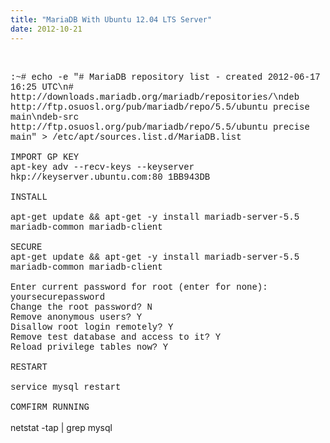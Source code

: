 ```yaml
---
title: "MariaDB With Ubuntu 12.04 LTS Server"
date: 2012-10-21
---
```

<div style="font-family: &quot;Courier New&quot;,Courier,monospace;">
<br /></div>
<div style="font-family: &quot;Courier New&quot;,Courier,monospace;">
<br /></div>
<div style="font-family: &quot;Courier New&quot;,Courier,monospace;">
:~# echo -e "# MariaDB repository list - created 2012-06-17 16:25 UTC\n# http://downloads.mariadb.org/mariadb/repositories/\ndeb http://ftp.osuosl.org/pub/mariadb/repo/5.5/ubuntu precise main\ndeb-src http://ftp.osuosl.org/pub/mariadb/repo/5.5/ubuntu precise main" &gt; /etc/apt/sources.list.d/MariaDB.list</div>
<div style="font-family: &quot;Courier New&quot;,Courier,monospace;">
<br /></div>
<div style="font-family: &quot;Courier New&quot;,Courier,monospace;">
IMPORT GP KEY</div>
<div style="font-family: &quot;Courier New&quot;,Courier,monospace;">
apt-key adv --recv-keys --keyserver hkp://keyserver.ubuntu.com:80 1BB943DB</div>
<div style="font-family: &quot;Courier New&quot;,Courier,monospace;">
<br /></div>
<div style="font-family: &quot;Courier New&quot;,Courier,monospace;">
INSTALL</div>
<div style="font-family: &quot;Courier New&quot;,Courier,monospace;">
<br /></div>
<div style="font-family: &quot;Courier New&quot;,Courier,monospace;">
apt-get update &amp;&amp; apt-get -y install mariadb-server-5.5 mariadb-common mariadb-client</div>
<div style="font-family: &quot;Courier New&quot;,Courier,monospace;">
<br /></div>
<div style="font-family: &quot;Courier New&quot;,Courier,monospace;">
SECURE</div>
<div style="font-family: &quot;Courier New&quot;,Courier,monospace;">
apt-get update &amp;&amp; apt-get -y install mariadb-server-5.5 mariadb-common mariadb-client</div>
<div style="font-family: &quot;Courier New&quot;,Courier,monospace;">
<br /></div>
<div style="font-family: &quot;Courier New&quot;,Courier,monospace;">
Enter current password for root (enter for none): yoursecurepassword<br />
Change the root password? N<br />
Remove anonymous users? Y<br />
Disallow root login remotely? Y<br />
Remove test database and access to it? Y<br />
Reload privilege tables now? Y&nbsp;</div>
<div style="font-family: &quot;Courier New&quot;,Courier,monospace;">
<br /></div>
<div style="font-family: &quot;Courier New&quot;,Courier,monospace;">
RESTART</div>
<div style="font-family: &quot;Courier New&quot;,Courier,monospace;">
<br /></div>
<div style="font-family: &quot;Courier New&quot;,Courier,monospace;">
service mysql restart</div>
<div style="font-family: &quot;Courier New&quot;,Courier,monospace;">
<br /></div>
<div style="font-family: &quot;Courier New&quot;,Courier,monospace;">
COMFIRM RUNNING</div>
<div style="font-family: &quot;Courier New&quot;,Courier,monospace;">
<br /></div>
netstat -tap | grep mysql<div style="font-family: &quot;Courier New&quot;,Courier,monospace;">
<br /></div>
<div style="font-family: &quot;Courier New&quot;,Courier,monospace;">
&nbsp;</div>

